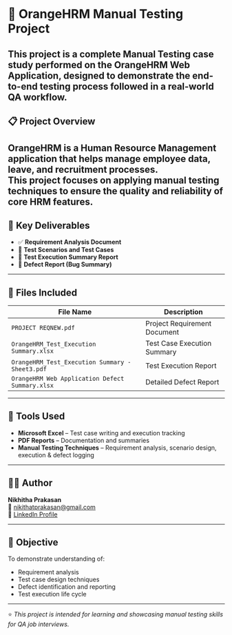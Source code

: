 # 🧪 OrangeHRM Manual Testing Project

This project is a complete **Manual Testing case study** performed on the **OrangeHRM Web Application**, designed to demonstrate the **end-to-end testing process** followed in a real-world QA workflow.
---
## 📋 Project Overview
OrangeHRM is a Human Resource Management application that helps manage employee data, leave, and recruitment processes.  
This project focuses on applying **manual testing techniques** to ensure the quality and reliability of core HRM features.
---
## 🧠 Key Deliverables
- ✅ **Requirement Analysis Document**  
- 🧩 **Test Scenarios and Test Cases**  
- 🧾 **Test Execution Summary Report**  
- 🐞 **Defect Report (Bug Summary)**  
---
## 📂 Files Included
| File Name | Description |
|------------|-------------|
| `PROJECT REQNEW.pdf` | Project Requirement Document |
| `OrangeHRM_Test_Execution Summary.xlsx` | Test Case Execution Summary |
| `OrangeHRM_Test_Execution Summary - Sheet3.pdf` | Test Execution Report |
| `OrangeHRM Web Application Defect Summary.xlsx` | Detailed Defect Report |
---
## 🧰 Tools Used
- **Microsoft Excel** – Test case writing and execution tracking  
- **PDF Reports** – Documentation and summaries  
- **Manual Testing Techniques** – Requirement analysis, scenario design, execution & defect logging  
---
## 🧑‍💻 Author
**Nikhitha Prakasan**  
📧 [nikithatprakasan@gmail.com](mailto:nikithatprakasan@gmail.com)  
🔗 [LinkedIn Profile](https://www.linkedin.com/in/nikhithatprakasan/)

---
## 📌 Objective
To demonstrate understanding of:
- Requirement analysis
- Test case design techniques
- Defect identification and reporting
- Test execution life cycle
---
⭐ _This project is intended for learning and showcasing manual testing skills for QA job interviews._
